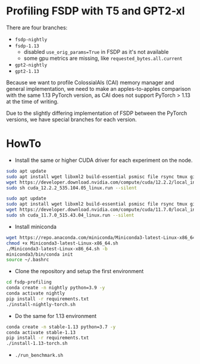 # Profiling FSDP with T5 and GPT2-xl

There are four branches:
* `fsdp-nightly`
* `fsdp-1.13`
    - disabled `use_orig_params=True` in FSDP as it's not available
    - some gpu metrics are missing, like `requested_bytes.all.current`
* `gpt2-nightly`
* `gpt2-1.13`

Because we want to profile ColossialAIs (CAI) memory manager and general implementation, we need to make an apples-to-apples comparison with the same 1.13 PyTorch version, as CAI does not support PyTorch > 1.13 at the time of writing.

Due to the slightly differing implementation of FSDP between the PyTorch versions, we have special branches for each version.

# HowTo

* Install the same or higher CUDA driver for each experiment on the node.
```bash
sudo apt update
sudo apt install wget libxml2 build-essential psmisc file rsync tmux git linux-headers-`uname -r` -y
wget https://developer.download.nvidia.com/compute/cuda/12.2.2/local_installers/cuda_12.2.2_535.104.05_linux.run
sudo sh cuda_12.2.2_535.104.05_linux.run --silent
```
```bash
sudo apt update
sudo apt install wget libxml2 build-essential psmisc file rsync tmux git linux-headers-`uname -r` -y
wget https://developer.download.nvidia.com/compute/cuda/11.7.0/local_installers/cuda_11.7.0_515.43.04_linux.run
sudo sh cuda_11.7.0_515.43.04_linux.run --silent
```

* Install miniconda
```bash
wget https://repo.anaconda.com/miniconda/Miniconda3-latest-Linux-x86_64.sh
chmod +x Miniconda3-latest-Linux-x86_64.sh
./Miniconda3-latest-Linux-x86_64.sh -b
miniconda3/bin/conda init
source ~/.bashrc
```
* Clone the repository and setup the first environment
```bash
cd fsdp-profiling
conda create -n nightly python=3.9 -y
conda activate nightly
pip install -r requirements.txt
./install-nightly-torch.sh
```
* Do the same for 1.13 environment
```bash
conda create -n stable-1.13 python=3.7 -y
conda activate stable-1.13
pip install -r requirements.txt
./install-1.13-torch.sh
```
* `./run_benchmark.sh`
